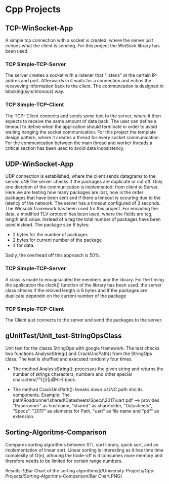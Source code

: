 # Cpp Projects

## TCP-WinSocket-App

A simple tcp connection with a socket is created, where the server just echoes what the client is sending. For this project the WinSock library has been used. 

### TCP Simple-TCP-Server

The server creates a socket with a listener that "listens" at the certain IP-addres and port. Afterwards in it waits for a connection and echos the receveving information back to the client. The communcation is designed in blocking(synchronous) way.

### TCP Simple-TCP-Client

The TCP- Client connects and sends some text to the server, where it then expects to receive the same amount of data back. The user can define a timeout to define when the application should terminate in order to avoid waiting hanging the socket communication. For this project the template design pattern, where it creates a thread for every socket communication. For the communication between the main thread and worker threads a critical section has been used to avoid data incosistency. 

## UDP-WinSocket-App

UDP connection is established, where the client sends datagrams to the server. oNEThe server checks if the packages are duplicate or cut off. Only one dierction of the communication is implemented. from client to Server.  Here we are testing how many packages are lost, how is the order packages that have been sent and if there a timeout is occuring due to the latency of the network. The server has a timeout configured of 3 seconds. The Winsock framework has been used fro this project. For encoding the data, a modified TLV-protocol has been used, where the fields are tag, length and value. Instead of a tag the total number of packages have been used instead. 
The package size 8 bytes:
* 2 bytes for the number of packages
* 2 bytes for current number of the package 
* 4 for data. 

Sadly, the overhead off this approach is 50%.

### TCP Simple-TCP-Server

A class is made to encapsulated the members and the library. For the timing the application the clock() function of the library <ctime> has been used. the server class checks if the recived length is 8 bytes and if the packages are duplicate dependin on the current number of the package 


### TCP Simple-TCP-Client

The Client just connects to the server and send the packages to the server.

## gUnitTest/Unit_test-StringOpsClass

Unit test for the classs StringOps with google framework. The test checks two functions AnalyseString() and CrackUncPath() from the StringOps class. The test is shuffled and executed randomly four times.

* The method AnalysisString(): processes the given string and returns the number of strings characters, numbers and other special characters(²³{[]}|µ@€~) back.

* The method CrackUncPath(): breaks down a UNC path into its components.
Example: The path\\Roadrunner\shared\Datasheets\Specs\2017\uart.pdf --> provides "Roadrunner" as hostname, "shared" as sharefolder, "Datasheets", "Specs", "2017"
as elements for Path, "uart" as file name and "pdf" as extension. 


## Sorting-Algoritms-Comparison

Compares sorting algorithms between STL sort library, quick sort, and an implementation of linear sort. Linear sorting is interesting as it has time time complexity of O(n), athouhg the trade-off is it consumes more memory and therefore needs to be limited for certain range numbers. 

Results:
![Bar Chart of the sorting algorithms](/University-Projects/Cpp-Projects/Sorting-Algoritms-Comparison/Bar Chart.PNG)

